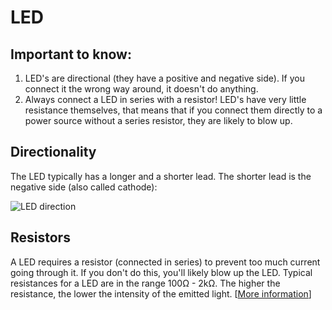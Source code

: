 # LED

## Important to know:

1. LED's are directional (they have a positive and negative side). If you connect it the wrong way around, it doesn't do anything.
2. Always connect a LED in series with a resistor! LED's have very little resistance themselves, that means that if you connect them directly to a power source without a series resistor, they are likely to blow up.

## Directionality

The LED typically has a longer and a shorter lead. The shorter lead is the negative side (also called cathode):

![LED direction](images/LED-direction.png "200px")

## Resistors

A LED requires a resistor (connected in series) to prevent too much current going through it. If you don't do this, you'll likely blow up the LED. Typical resistances for a LED are in the range 100Ω - 2kΩ. The higher the resistance, the lower the intensity of the emitted light. \[[More information](index.php?dir=30+Background&file=10+Resistor+values)\]
